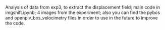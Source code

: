 Analysis of data from exp3, to extract the displacement field; 
main code in imgshift.ipynb; 
4 images from the experiment; 
also you can find the pybos and openpiv_bos_velocimetry files in order to use in the future to improve the code.
